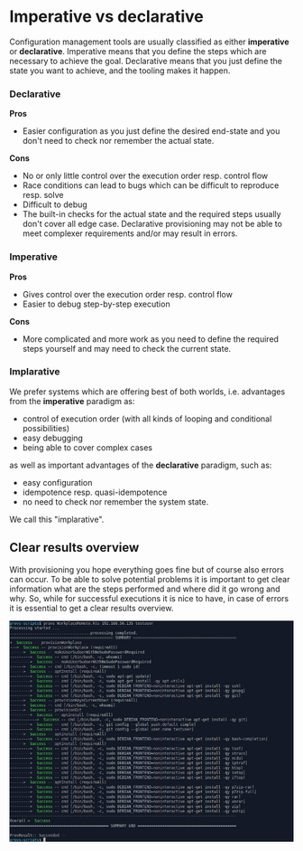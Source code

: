 # Imperative vs declarative

Configuration management tools are usually classified as either **imperative** or **declarative**.
Imperative means that you define the steps which are necessary to achieve the goal.
Declarative means that you just define the state you want to achieve, and the tooling makes it happen.

### Declarative

**Pros**
* Easier configuration as you just define the desired end-state 
  and you don't need to check nor remember the actual state. 


**Cons**

* No or only little control over the execution order resp. control flow
* Race conditions can lead to bugs which can be difficult to reproduce resp. solve
* Difficult to debug
* The built-in checks for the actual state and the required steps usually don't cover all edge case.
  Declarative provisioning may not be able to meet complexer requirements and/or may result in errors.


### Imperative

**Pros**
* Gives control over the execution order resp. control flow
* Easier to debug step-by-step execution

**Cons**

* More complicated and more work as you need to define the required steps yourself and may need to check the current state.


### Implarative

We prefer systems which are offering best of both worlds, i.e. advantages from the **imperative** paradigm as:
* control of execution order (with all kinds of looping and conditional possibilities)
* easy debugging
* being able to cover complex cases

as well as important advantages of the **declarative** paradigm, such as:
* easy configuration
* idempotence resp. quasi-idempotence
* no need to check nor remember the system state.

We call this "implarative".

## Clear results overview

With provisioning you hope everything goes fine but of course also errors can occur.
To be able to solve potential problems it is important to get clear information what are the steps performed and where did it go wrong and why.
So, while for successful executions it is nice to have, in case of errors it is essential to get a clear results overview.

![](/resources/images/results-overview.png)
